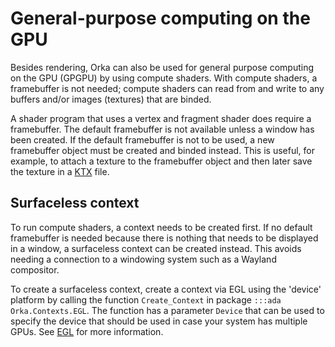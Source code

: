 # General-purpose computing on the GPU

Besides rendering, Orka can also be used for general purpose computing
on the GPU (GPGPU) by using compute shaders. With compute shaders,
a framebuffer is not needed; compute shaders can read from and write to any
buffers and/or images (textures) that are binded.

A shader program that
uses a vertex and fragment shader does require a framebuffer.
The default framebuffer is not available unless a window has been created.
If the default framebuffer is not to be used, a new framebuffer object must
be created and binded instead. This is useful, for example, to attach a
texture to the framebuffer object and then later save the texture in a
[KTX](/resources/loaders/#ktx) file.

## Surfaceless context

To run compute shaders, a context needs to be created first.
If no default framebuffer is needed because there is nothing that needs
to be displayed in a window, a surfaceless context can be
created instead. This avoids needing a connection to a windowing system
such as a Wayland compositor.

To create a surfaceless context, create a context via EGL using the 'device'
platform by calling the function `Create_Context` in package
`:::ada Orka.Contexts.EGL`.
The function has a parameter `Device` that can be used to specify the device
that should be used in case your system has multiple GPUs.
See [EGL](/contexts/#egl) for more information.
